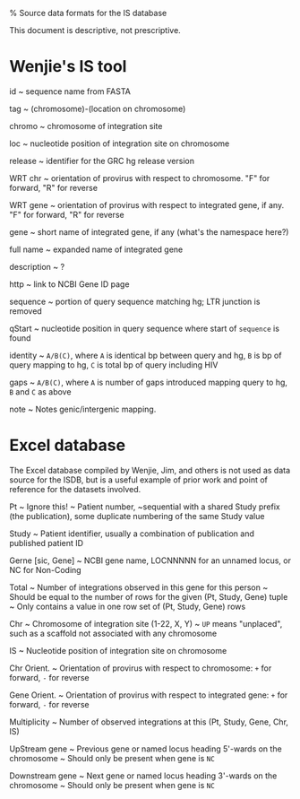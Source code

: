 % Source data formats for the IS database

This document is descriptive, not prescriptive.

# Wenjie's IS tool

id
  ~ sequence name from FASTA

tag
  ~ (chromosome)-(location on chromosome)

chromo
  ~ chromosome of integration site

loc
  ~ nucleotide position of integration site on chromosome

release
  ~ identifier for the GRC hg release version

WRT chr
  ~ orientation of provirus with respect to chromosome. "F" for forward, "R" for reverse

WRT gene
  ~ orientation of provirus with respect to integrated gene, if any. "F" for forward, "R" for reverse

gene
  ~ short name of integrated gene, if any (what's the namespace here?)

full name
  ~ expanded name of integrated gene

description
  ~ ?

http
  ~ link to NCBI Gene ID page

sequence
  ~ portion of query sequence matching hg; LTR junction is removed

qStart
  ~ nucleotide position in query sequence where start of `sequence` is found

identity
  ~ `A/B(C)`, where `A` is identical bp between query and hg, `B` is bp of query mapping to hg, `C` is total bp of query including HIV

gaps
  ~ `A/B(C)`, where `A` is number of gaps introduced mapping query to hg, `B` and `C` as above

note
  ~ Notes genic/intergenic mapping.


# Excel database

The Excel database compiled by Wenjie, Jim, and others is not used as data
source for the ISDB, but is a useful example of prior work and point of
reference for the datasets involved.

Pt
  ~ Ignore this!
  ~ Patient number, ~sequential with a shared Study prefix (the publication),
    some duplicate numbering of the same Study value

Study
  ~ Patient identifier, usually a combination of publication and published
    patient ID

Gerne [sic, Gene]
  ~ NCBI gene name, LOCNNNNN for an unnamed locus, or NC for Non-Coding

Total
  ~ Number of integrations observed in this gene for this person
  ~ Should be equal to the number of rows for the given (Pt, Study, Gene) tuple
  ~ Only contains a value in one row set of (Pt, Study, Gene) rows

Chr
  ~ Chromosome of integration site (1-22, X, Y)
  ~ `UP` means "unplaced", such as a scaffold not associated with any chromosome

IS
  ~ Nucleotide position of integration site on chromosome

Chr Orient.
  ~ Orientation of provirus with respect to chromosome: `+` for forward, `-` for reverse

Gene Orient.
  ~ Orientation of provirus with respect to integrated gene: `+` for forward, `-` for reverse

Multiplicity
  ~ Number of observed integrations at this (Pt, Study, Gene, Chr, IS)

UpStream gene
  ~ Previous gene or named locus heading 5'-wards on the chromosome
  ~ Should only be present when gene is `NC`

Downstream gene
  ~ Next gene or named locus heading 3'-wards on the chromosome
  ~ Should only be present when gene is `NC`
